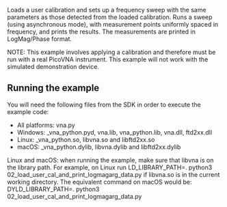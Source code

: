 Loads a user calibration and sets up a frequency sweep with the same parameters as those detected from the loaded calibration.
Runs a sweep (using asynchronous mode), with measurement points uniformly spaced in frequency, and prints the results.
The measurements are printed in LogMag/Phase format.

NOTE: This example involves applying a calibration and therefore must be run with a real PicoVNA instrument. This example will not work with the simulated demonstration device.

Running the example
--------------------
You will need the following files from the SDK in order to execute the example code:
* All platforms: vna.py
* Windows: _vna_python.pyd, vna.lib, vna_python.lib, vna.dll, ftd2xx.dll
* Linux: _vna_python.so, libvna.so and libftd2xx.so
* macOS: _vna_python.dylib, libvna.dylib and libftd2xx.dylib

Linux and macOS: when running the example, make sure that libvna is on the library path. For example, on Linux run
LD_LIBRARY_PATH=. python3 02_load_user_cal_and_print_logmagarg_data.py
if libvna.so is in the current working directory. The equivalent command on macOS would be:
DYLD_LIBRARY_PATH=. python3 02_load_user_cal_and_print_logmagarg_data.py
